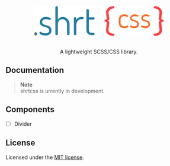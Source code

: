 <br />
<div align="center">
  <img src="https://raw.githubusercontent.com/jrson83/shrtcss/main/.github/assets/shrtcss-logo.png" alt="shrtcss Logo" />
</div>
<br />
<p align="center">A lightweight SCSS/CSS library.</p>

## Documentation

> **Note**  
> shrtcss is urrently in development.

## Components

- [ ] Divider

## License

Licensed under the [MIT license](https://github.com/jrson83/shrtcss/blob/main/LICENSE).
